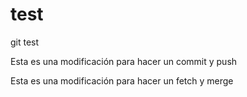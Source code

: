 # test
git test

Esta es una modificación para hacer un commit y push

Esta es una modificación para hacer un fetch y merge
